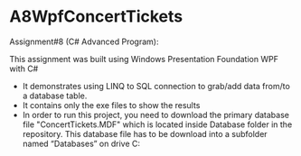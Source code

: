 # A8WpfConcertTickets
Assignment#8 (C# Advanced Program):

This assignment was built using Windows Presentation Foundation  WPF with C#
- It demonstrates using LINQ to SQL connection to grab/add data from/to a database table. 
- It contains only the exe files to show the results 
- In order to run this project, you need to download the primary database file "ConcertTickets.MDF" which is located inside Database folder in the repository. This database file has to be download into a subfolder named “Databases” on drive C: 

